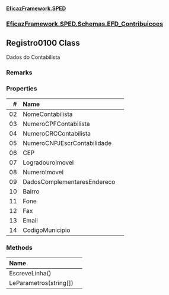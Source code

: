 #### [EficazFramework.SPED](EficazFrameworkSPED.md 'EficazFramework SPED')
### [EficazFramework.SPED.Schemas.EFD_Contribuicoes](EficazFramework.SPED.Schemas.EFD_Contribuicoes.md 'EficazFramework.SPED.Schemas.EFD_Contribuicoes')

## Registro0100 Class

Dados do Contabilista

### Remarks
### Properties

| # | Name | |
| ---: | :--- | :--- |
| 02 | NomeContabilista |  |
| 03 | NumeroCPFContabilista |  |
| 04 | NumeroCRCContabilista |  |
| 05 | NumeroCNPJEscrContabilidade |  |
| 06 | CEP |  |
| 07 | LogradouroImovel |  |
| 08 | NumeroImovel |  |
| 09 | DadosComplementaresEndereco |  |
| 10 | Bairro |  |
| 11 | Fone |  |
| 12 | Fax |  |
| 13 | Email |  |
| 14 | CodigoMunicipio |  |
### Methods

| Name | |
| :--- | :--- |
| EscreveLinha() |  |
| LeParametros(string[]) |  |
